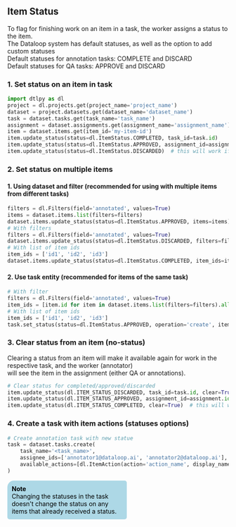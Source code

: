 ## Item Status  
To flag for finishing work on an item in a task, the worker assigns a status to the item.  
The Dataloop system has default statuses, as well as the option to add custom statuses  
Default statuses for annotation tasks: COMPLETE and DISCARD  
Default statuses for QA tasks: APPROVE and DISCARD  
  
### 1. Set status on an item in task  

```python
import dtlpy as dl
project = dl.projects.get(project_name='project_name')
dataset = project.datasets.get(dataset_name='dataset_name')
task = dataset.tasks.get(task_name='task_name')
assignment = dataset.assignments.get(assignment_name='assignment_name')
item = dataset.items.get(item_id='my-item-id')
item.update_status(status=dl.ItemStatus.COMPLETED, task_id=task.id)
item.update_status(status=dl.ItemStatus.APPROVED, assignment_id=assignment.id)
item.update_status(status=dl.ItemStatus.DISCARDED)  # this will work if the item is included in only one task
```
### 2. Set status on multiple items  
#### 1. Using dataset and filter (recommended for using with multiple items from different tasks)  

```python
filters = dl.Filters(field='annotated', values=True)
items = dataset.items.list(filters=filters)
dataset.items.update_status(status=dl.ItemStatus.APPROVED, items=items)
# With filters
filters = dl.Filters(field='annotated', values=True)
dataset.items.update_status(status=dl.ItemStatus.DISCARDED, filters=filters)
# With list of item ids
item_ids = ['id1', 'id2', 'id3']
dataset.items.update_status(status=dl.ItemStatus.COMPLETED, item_ids=item_ids)
```
#### 2. Use task entity (recommended for items of the same task)  

```python
# With filter
filters = dl.Filters(field='annotated', values=True)
item_ids = [item.id for item in dataset.items.list(filters=filters).all()]
# With list of item ids
item_ids = ['id1', 'id2', 'id3']
task.set_status(status=dl.ItemStatus.APPROVED, operation='create', items=item_ids)
```
### 3. Clear status from an item (no-status)  
Clearing a status from an item will make it available again for work in the respective task, and the worker (annotator)  
will see the item in the assignment (either QA or annotations).  

```python
# Clear status for completed/approved/discarded
item.update_status(dl.ITEM_STATUS_DISCARDED, task_id=task.id, clear=True)
item.update_status(dl.ITEM_STATUS_APPROVED, assignment_id=assignment.id, clear=True)
item.update_status(dl.ITEM_STATUS_COMPLETED, clear=True)  # this will work if the item is included in only one task
```
### 4. Create a task with item actions (statuses options)  

```python
# Create annotation task with new statue
task = dataset.tasks.create(
    task_name='<task_name>',
    assignee_ids=['annotator1@dataloop.ai', 'annotator2@dataloop.ai'],
    available_actions=[dl.ItemAction(action='action_name', display_name='display_name')]  # Task statuses
)
```
<div style="background-color: lightblue; color: black; width: 50%; padding: 10px; border-radius: 15px 5px 5px 5px;"><b>Note</b><br>  
Changing the statuses in the task doesn't change the status on any items that already received a status.  
